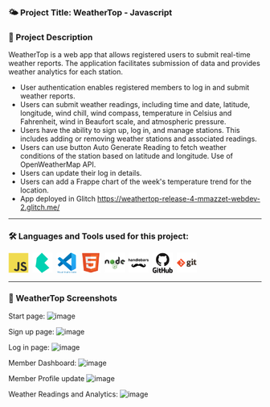 ### :sun_behind_small_cloud: Project Title: WeatherTop - Javascript

### :bookmark_tabs: Project Description

WeatherTop is a web app that allows registered users to submit real-time weather reports. 
The application facilitates submission of data and provides weather analytics for each station.
- User authentication enables registered members to log in and submit weather reports.
- Users can submit weather readings, including time and date, latitude, longitude, wind chill, wind compass, temperature in Celsius and Fahrenheit, wind in Beaufort scale, and atmospheric pressure.
- Users have the ability to sign up, log in, and manage stations. This includes adding or removing weather stations and associated readings.
- Users can use button Auto Generate Reading to fetch weather conditions of the station based on latitude and longitude. Use of OpenWeatherMap API.
- Users can update their log in details.
- Users can add a Frappe chart of the week's temperature trend for the location.
- App deployed in Glitch https://weathertop-release-4-mmazzet-webdev-2.glitch.me/

---

### :hammer_and_wrench: Languages and Tools used for this project:

<div>
  <img src="https://github.com/devicons/devicon/blob/master/icons/javascript/javascript-original.svg" title="JavaScript" alt="JavaScript" width="40" height="40"/>&nbsp;
  <img src="https://github.com/devicons/devicon/blob/master/icons/bulma/bulma-plain.svg" title="Bulma" alt="Bulma" width="40" height="40"/>&nbsp;
  <img src="https://github.com/devicons/devicon/blob/master/icons/vscode/vscode-original-wordmark.svg" title="VSCode" alt="VSCode" width="40" height="40"/>&nbsp;
  <img src="https://github.com/devicons/devicon/blob/master/icons/html5/html5-original.svg" title="HTML5" alt="HTML" width="40" height="40"/>&nbsp;
  <img src="https://github.com/devicons/devicon/blob/master/icons/nodejs/nodejs-original-wordmark.svg" title="nodejs" alt="nodejs" width="40" height="40"/>&nbsp;
  <img src="https://github.com/devicons/devicon/blob/master/icons/handlebars/handlebars-original-wordmark.svg" title="handlebars" alt="handlebars" width="40" height="40"/>&nbsp;
  <img src="https://github.com/devicons/devicon/blob/master/icons/github/github-original-wordmark.svg" title="GitHub" alt="GitHub" width="40" height="40"/>&nbsp;
  <img src="https://github.com/devicons/devicon/blob/master/icons/git/git-original-wordmark.svg" title="Git" **alt="Git" width="40" height="40"/>
</div>

---

### :pencil: WeatherTop Screenshots

Start page:
![image](https://github.com/mmazzet/weathertop-js/assets/120139950/ad78beed-5b4e-4fd1-b366-2f87df52a57c)

Sign up page:
![image](https://github.com/mmazzet/weathertop-js/assets/120139950/4c7be8ed-2b28-4cb0-9bdd-3e0e43af61ef)

Log in page:
![image](https://github.com/mmazzet/weathertop-js/assets/120139950/02ebd539-9b07-4328-9a49-f325559dc2a8)

Member Dashboard:
![image](https://github.com/mmazzet/weathertop-js/assets/120139950/9f42ff01-9df4-4f60-99a0-956857b161d1)

Member Profile update
![image](https://github.com/mmazzet/weathertop-js/assets/120139950/3562d0d0-d2f4-413b-9375-019c22cbd280)

Weather Readings and Analytics:
![image](https://github.com/mmazzet/weathertop-js/assets/120139950/549b7809-7135-4f5d-bd56-5ab78b70f91d)





